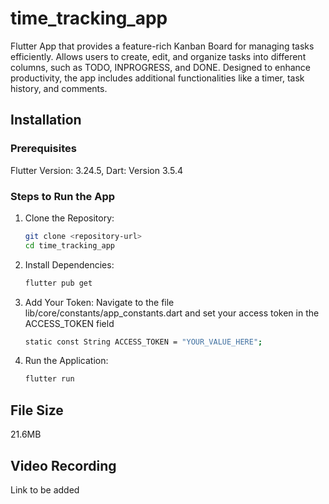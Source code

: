 # time_tracking_app

Flutter App that provides a feature-rich Kanban Board for managing tasks efficiently. Allows users to create, edit, and organize tasks into different columns, such as TODO, INPROGRESS, and DONE. Designed to enhance productivity, the app includes additional functionalities like a timer, task history, and comments.


## Installation

### Prerequisites
Flutter Version: 3.24.5, Dart: Version 3.5.4

### Steps to Run the App
1. Clone the Repository:
   ```bash
   git clone <repository-url>
   cd time_tracking_app
   ```

2. Install Dependencies:
   ```bash
   flutter pub get
   ```

3. Add Your Token: Navigate to the file lib/core/constants/app_constants.dart and set your access token in the ACCESS_TOKEN field
   ```bash
   static const String ACCESS_TOKEN = "YOUR_VALUE_HERE";
   ```

4. Run the Application:
   ```bash
   flutter run
   ```

## File Size
21.6MB

## Video Recording
Link to be added

